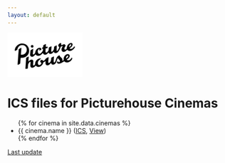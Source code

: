 ```yaml
---
layout: default
---
```


<a href="https://www.picturehouses.com/">
    <img src="assets/logo.png?{{ site.github.build_revision }}" height="100">
</a>

<body>

<h1>ICS files for Picturehouse Cinemas</h1>


<ul>
{% for cinema in site.data.cinemas %}
<li>
    {{ cinema.name }} (<a href="{{ site.url }}/ics/{{ cinema.slug }}.ics?{{ site.github.build_revision }}">ICS</a>,
        <a href="https://larrybolt.github.io/online-ics-feed-viewer/#feed={{ site.url|url_encode }}/ics/{{ cinema.slug }}.ics%3F{{ site.github.build_revision }}&cors=false&title={{ cinema.name|url_encode }}">View</a>)
</li>
{% endfor %}
</ul>

<p><a href="{{ site.github.repository_url }}/commit/{{ site.github.build_revision }}">Last update</a></p>
